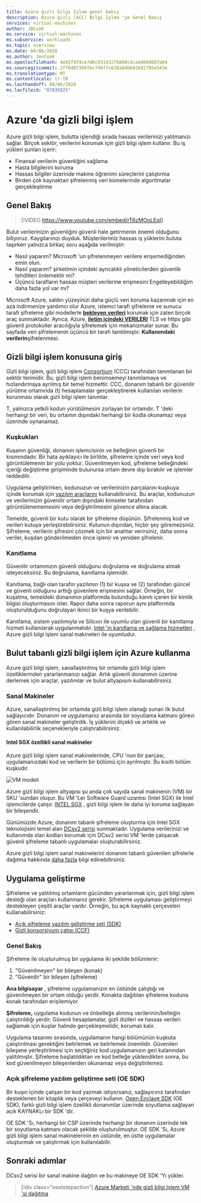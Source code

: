 ```yaml
---
title: Azure gizli bilgi Işlem genel bakış
description: Azure gizli (ACC) Bilgi Işlem 'ye Genel Bakış
services: virtual-machines
author: JBCook
ms.service: virtual-machines
ms.subservice: workloads
ms.topic: overview
ms.date: 04/06/2020
ms.author: JenCook
ms.openlocfilehash: 4e92f974ce7d6c03143276808c4ca4d09d607a84
ms.sourcegitcommit: 2ff0d073607bc746ffc638a84bb026d1705e543e
ms.translationtype: MT
ms.contentlocale: tr-TR
ms.lasthandoff: 08/06/2020
ms.locfileid: "87835825"
---
```

# <a name="confidential-computing-on-azure"></a>Azure 'da gizli bilgi işlem

Azure gizli bilgi işlem, bulutta işlendiği sırada hassas verilerinizi yalıtmanızı sağlar. Birçok sektör, verilerini korumak için gizli bilgi işlem kullanır. Bu iş yükleri şunları içerir:

- Finansal verilerin güvenliğini sağlama
- Hasta bilgilerini koruma
- Hassas bilgiler üzerinde makine öğrenimi süreçlerini çalıştırma
- Birden çok kaynaktan şifrelenmiş veri kümelerinde algoritmalar gerçekleştirme


## <a name="overview"></a>Genel Bakış
<p><p>


> [!VIDEO https://www.youtube.com/embed/rT6zMOoLEqI]

Bulut verilerinizin güvenliğini güvenli hale getirmenin önemli olduğunu biliyoruz. Kaygılarınızı duyduk. Müşterilerimiz hassas iş yüklerini buluta taşırken yalnızca birkaç soru aşağıda verilmiştir: 

- Nasıl yaparım? Microsoft 'un şifrelenmeyen verilere erişemediğinden emin olun.
- Nasıl yaparım? şirketimin içindeki ayrıcalıklı yöneticilerden güvenlik tehditleri önlemektir mi?
- Üçüncü tarafların hassas müşteri verilerine erişmesini Engelleyebildiğim daha fazla yol var mı?

Microsoft Azure, saldırı yüzeyinizi daha güçlü veri koruma kazanmak için en aza indirmenize yardımcı olur Azure, istemci tarafı şifreleme ve sunucu tarafı şifreleme gibi modellerle [**bekleyen verileri**](../security/fundamentals/encryption-atrest.md) korumak için zaten birçok araç sunmaktadır. Ayrıca, Azure, [**iletim içindeki VERILERI**](../security/fundamentals/data-encryption-best-practices.md#protect-data-in-transit) TLS ve https gibi güvenli protokoller aracılığıyla şifrelemek için mekanizmalar sunar. Bu sayfada veri şifrelemenin üçüncü bir tarafı tanıtılmıştır. **Kullanımdaki verilerin**şifrelenmesi.


## <a name="introduction-to-confidential-computing"></a>Gizli bilgi işlem konusuna giriş<a id="intro to acc"></a>

Gizli bilgi işlem, gizli bilgi işlem [Consortium](https://confidentialcomputing.io/) (CCC) tarafından tanımlanan bir sektör terimidir. Bu, gizli bilgi işlem benimsemeyi tanımlamaya ve hızlandırmaya ayrılmış bir temel hizmettir. CCC, donanım tabanlı bir güvenilir yürütme ortamında (t) hesaplamalar gerçekleştirerek kullanılan verilerin korunması olarak gizli bilgi işlem tanımlar.

T, yalnızca yetkili kodun yürütülmesini zorlayan bir ortamdır. T 'deki herhangi bir veri, bu ortamın dışındaki herhangi bir kodla okunamaz veya üzerinde oynanamaz.

### <a name="enclaves"></a>Kuşkukları

Kuşanın güvenliği, donanım işlemcisinin ve belleğinin güvenli bir kısımındadır. Bir hata ayıklayıcı ile birlikte, şifreleme içinde veri veya kod görüntülemenin bir yolu yoktur. Güvenilmeyen kod, şifreleme belleğindeki içeriği değiştirme girişiminde bulunursa ortam devre dışı bırakılır ve işlemler reddedilir.

Uygulama geliştirirken, kodunuzun ve verilerinizin parçalarını kuşkuya içinde korumak için [yazılım araçlarını](#oe-sdk) kullanabilirsiniz. Bu araçlar, kodunuzun ve verilerinizin güvenilir ortam dışındaki kimseler tarafından görüntülenememesini veya değiştirilmesini güvence altına alacak. 

Temelde, güvenli bir kutu olarak bir şifreleme düşünün. Şifrelenmiş kod ve verileri kutuya yerleştirebilirsiniz. Kutunun dışından, hiçbir şey göremezsiniz. Şifreleme, verilerin şifresini çözmek için bir anahtar verirsiniz, daha sonra veriler, kuşdan gönderilmeden önce işlenir ve yeniden şifrelenir.

### <a name="attestation"></a>Kanıtlama

Güvenilir ortamınızın güvenli olduğunu doğrulama ve doğrulama almak isteyeceksiniz. Bu doğrulama, kanıtlama işlemidir. 

Kanıtlama, bağlı olan tarafın yazılımın (1) bir kuşsa ve (2) tarafından güncel ve güvenli olduğunu arttığı güvenlere erişmesini sağlar. Örneğin, bir kuşatma, temeldeki donanımın platformda bulunduğu kanıtı içeren bir kimlik bilgisi oluşturmasını ister. Rapor daha sonra raporun aynı platformda oluşturulduğunu doğrulayan ikinci bir kuşya verilebilir.

Kanıtlama, sistem yazılımıyla ve Silicon ile uyumlu olan güvenli bir kanıtlama hizmeti kullanılarak uygulanmalıdır. [Intel 'in kanıtlama ve sağlama hizmetleri](https://software.intel.com/sgx/attestation-services) , Azure gizli bilgi işlem sanal makineleri ile uyumludur.


## <a name="using-azure-for-cloud-based-confidential-computing"></a>Bulut tabanlı gizli bilgi işlem için Azure kullanma<a id="cc-on-azure"></a>

Azure gizli bilgi işlem, sanallaştırılmış bir ortamda gizli bilgi işlem özelliklerinden yararlanmanızı sağlar. Artık güvenli donanımın üzerine derlemek için araçlar, yazılımlar ve bulut altyapısını kullanabilirsiniz. 

### <a name="virtual-machines"></a>Sanal Makineler

Azure, sanallaştırılmış bir ortamda gizli bilgi işlem olanağı sunan ilk bulut sağlayıcıdır. Donanım ve uygulamanız arasında bir soyutlama katmanı görevi gören sanal makineler geliştirdik. İş yüklerini ölçekli ve artıklık ve kullanılabilirlik seçenekleriyle çalıştırabilirsiniz.  

#### <a name="intel-sgx-enabled-virtual-machines"></a>Intel SGX özellikli sanal makineler

Azure gizli bilgi işlem sanal makinelerinde, CPU 'nun bir parçası, uygulamanızdaki kod ve verilerin bir bölümü için ayrılmıştır. Bu kısıtlı bölüm kuşkudır. 

![VM modeli](media/overview/hardware-backed-enclave.png)

Azure gizli bilgi işlem altyapısı şu anda çok sayıda sanal makinenin (VM) bir SKU 'sundan oluşur. Bu VM 'Ler Software Guard uzantısı (Intel SGX) ile Intel işlemcilerde çalışır. [INTEL SGX](https://intel.com/sgx) , gizli bilgi işlem ile daha iyi koruma sağlayan bir bileşendir. 

Günümüzde Azure, donanım tabanlı şifreleme oluşturma için Intel SGX teknolojisini temel alan [DCsv2 serisi](https://docs.microsoft.com/azure/virtual-machines/dcv2-series) sunmaktadır. Uygulama verilerinizi ve kullanımda olan kodları korumak için DCsv2 serisi VM 'lerde çalışacak güvenli şifreleme tabanlı uygulamalar oluşturabilirsiniz. 

Azure gizli bilgi işlem sanal makinelerini donanım tabanlı güvenilen şifrelerle dağıtma hakkında [daha fazla](virtual-machine-solutions.md) bilgi edinebilirsiniz.

## <a name="application-development"></a>Uygulama geliştirme<a id="application-development"></a>

Şifreleme ve yalıtılmış ortamların gücünden yararlanmak için, gizli bilgi işlem desteği olan araçları kullanmanız gerekir. Şifreleme uygulaması geliştirmeyi destekleyen çeşitli araçlar vardır. Örneğin, bu açık kaynaklı çerçeveleri kullanabilirsiniz: 

- [Açık şifreleme yazılım geliştirme seti (SDK)](https://github.com/openenclave/openenclave)
- [Gizli konsorsiyum çatısı (CCF)](https://github.com/Microsoft/CCF)

### <a name="overview"></a>Genel Bakış

Şifreleme ile oluşturulmuş bir uygulama iki şekilde bölümlenir:
1. "Güvenilmeyen" bir bileşen (konak)
1. "Güvenilir" bir bileşen (şifreleme)

**Ana bilgisayar** , şifreleme uygulamanızın en üstünde çalıştığı ve güvenilmeyen bir ortam olduğu yerdir. Konakta dağıtılan şifreleme koduna konak tarafından erişilemiyor. 

**Şifreleme,** uygulama kodunun ve önbelleğe alınmış verilerinin/belleğin çalıştırıldığı yerdir. Güvenli hesaplamalar, gizli dizileri ve hassas verileri sağlamak için kuşlar halinde gerçekleşmelidir, korumalı kalır. 

Uygulama tasarımı sırasında, uygulamanın hangi bölümünün kuşkuta çalıştırılması gerektiğini belirlemek ve belirlemek önemlidir. Güvenilen bileşene yerleştirilmesi için seçtiğiniz kod uygulamanızın geri kalanından yalıtılmıştır. Şifreleme başlatıldıktan ve kod belleğe yüklendikten sonra, bu kod güvenilmeyen bileşenlerden okunamaz veya değiştirilemez. 

### <a name="open-enclave-software-development-kit-oe-sdk"></a>Açık şifreleme yazılım geliştirme seti (OE SDK)<a id="oe-sdk"></a>

Bir kuşın içinde çalışan bir kod yazmak istiyorsanız, sağlayıcınız tarafından desteklenen bir kitaplık veya çerçeveyi kullanın. [Open Enclave SDK](https://github.com/openenclave/openenclave) (OE SDK), farklı gizli bilgi işlem özellikli donanımlar üzerinde soyutlama sağlayan açık KAYNAKLı bir SDK 'dir. 

OE SDK 'Sı, herhangi bir CSP üzerinde herhangi bir donanım üzerinde tek bir soyutlama katmanı olacak şekilde oluşturulmuştur. OE SDK 'Sı, Azure gizli bilgi işlem sanal makinelerinin en üstünde, en üstte uygulamalar oluşturmak ve çalıştırmak için kullanılabilir.

## <a name="next-steps"></a>Sonraki adımlar

DCsv2 serisi bir sanal makine dağıtın ve bu makineye OE SDK 'Yı yükler.

> [!div class="nextstepaction"]
> [Azure Marketi 'nde gizli bilgi Işlem VM 'si dağıtma](quick-create-marketplace.md)
